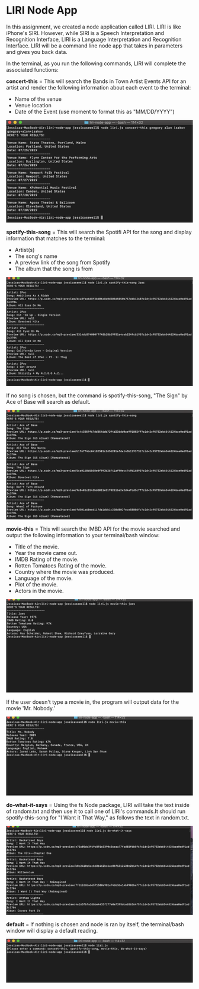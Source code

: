 # LIRI Node App

In this assignment, we created a node application called LIRI. LIRI is like iPhone's SIRI. However, while SIRI is a Speech Interpretation and Recognition Interface, LIRI is a Language Interpretation and Recognition Interface. LIRI will be a command line node app that takes in parameters and gives you back data.

In the terminal, as you run the following commands, LIRI will complete the associated functions:

**concert-this** = This will search the Bands in Town Artist Events API for an artist and render the following information about each event to the terminal:

  * Name of the venue
  * Venue location
  * Date of the Event (use moment to format this as "MM/DD/YYYY")

![Concert Screenshot](/images/concertscreenshot.png)
 
**spotify-this-song** = This will search the Spotifi API for the song and display information that matches to the terminal:

  * Artist(s)
  * The song's name
  * A preview link of the song from Spotify
  * The album that the song is from

![Spotify Screenshot](/images/spotifythis.png)
  
  If no song is chosen, but the command is spotify-this-song, "The Sign" by Ace of Base will search as default.
  
![Spotify Screenshot Default](/images/spotifythisdefault.png)
  
**movie-this** = This will search the IMBD API for the movie searched and output the following information to your terminal/bash window:

   * Title of the movie.
   * Year the movie came out.
   * IMDB Rating of the movie.
   * Rotten Tomatoes Rating of the movie.
   * Country where the movie was produced.
   * Language of the movie.
   * Plot of the movie.
   * Actors in the movie.
 
 ![Movie Screenshot](/images/moviethis.png)
   
   If the user doesn't type a movie in, the program will output data for the movie 'Mr. Nobody.'
 
 ![Movie Screenshot Default](/images/moviethisdefault.png)
   
**do-what-it-says** = Using the fs Node package, LIRI will take the text inside of random.txt and then use it to call one of LIRI's commands.It should run spotify-this-song for "I Want it That Way," as follows the text in random.txt.

![Do what it says Screenshot](/images/doit.png)

**default** = If nothing is chosen and node is ran by itself, the terminal/bash window will display a default reading.

![Default](/images/default.png)

